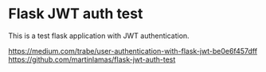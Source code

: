 # Flask JWT auth test

This is a test flask application with JWT authentication.

https://medium.com/trabe/user-authentication-with-flask-jwt-be0e6f457dff
https://github.com/martinlamas/flask-jwt-auth-test
